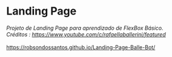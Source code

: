# Landing Page
 *Projeto de Landing Page para aprendizado de FlexBox Básico.
 <br>Créditos : https://www.youtube.com/c/rafaellaballerini/featured*
 <br><br>https://robsondossantos.github.io/Landing-Page-Balle-Bot/
